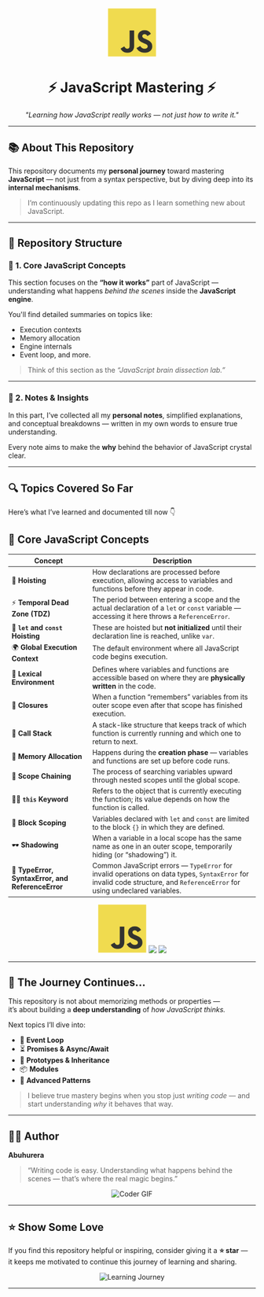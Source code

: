 <p align="center">
  <img src="https://raw.githubusercontent.com/devicons/devicon/master/icons/javascript/javascript-original.svg" width="100" />
</p>

<h1 align="center">⚡ JavaScript Mastering ⚡</h1>

<p align="center">
  <em>"Learning how JavaScript really works — not just how to write it."</em>
</p>

---

## 📚 About This Repository

This repository documents my **personal journey** toward mastering **JavaScript** — not just from a syntax perspective, but by diving deep into its **internal mechanisms**.

> I’m continuously updating this repo as I learn something new about JavaScript.

---

## 🧠 Repository Structure

### 🧩 1. Core JavaScript Concepts
This section focuses on the **“how it works”** part of JavaScript — understanding what happens *behind the scenes* inside the **JavaScript engine**.

You'll find detailed summaries on topics like:
- Execution contexts
- Memory allocation
- Engine internals
- Event loop, and more.

> Think of this section as the *“JavaScript brain dissection lab.”*

---

### 📒 2. Notes & Insights
In this part, I’ve collected all my **personal notes**, simplified explanations, and conceptual breakdowns — written in my own words to ensure true understanding.

Every note aims to make the **why** behind the behavior of JavaScript crystal clear.

---

## 🔍 Topics Covered So Far

Here’s what I’ve learned and documented till now 👇

## 🧠 Core JavaScript Concepts

| Concept | Description |
|----------|--------------|
| 🧱 **Hoisting** | How declarations are processed before execution, allowing access to variables and functions before they appear in code. |
| ⚡ **Temporal Dead Zone (TDZ)** | The period between entering a scope and the actual declaration of a `let` or `const` variable — accessing it here throws a `ReferenceError`. |
| 🧩 **`let` and `const` Hoisting** | These are hoisted but **not initialized** until their declaration line is reached, unlike `var`. |
| 🌍 **Global Execution Context** | The default environment where all JavaScript code begins execution. |
| 🧭 **Lexical Environment** | Defines where variables and functions are accessible based on where they are **physically written** in the code. |
| 🔄 **Closures** | When a function “remembers” variables from its outer scope even after that scope has finished execution. |
| 🧵 **Call Stack** | A stack-like structure that keeps track of which function is currently running and which one to return to next. |
| 💾 **Memory Allocation** | Happens during the **creation phase** — variables and functions are set up before code runs. |
| 🔗 **Scope Chaining** | The process of searching variables upward through nested scopes until the global scope. |
| 🧍‍♂️ **`this` Keyword** | Refers to the object that is currently executing the function; its value depends on how the function is called. |
| 🧱 **Block Scoping** | Variables declared with `let` and `const` are limited to the block `{}` in which they are defined. |
| 🕶️ **Shadowing** | When a variable in a local scope has the same name as one in an outer scope, temporarily hiding (or “shadowing”) it. |
| 🚫 **TypeError, SyntaxError, and ReferenceError** | Common JavaScript errors — `TypeError` for invalid operations on data types, `SyntaxError` for invalid code structure, and `ReferenceError` for using undeclared variables. |


<p align="center">
  <img src="https://raw.githubusercontent.com/devicons/devicon/master/icons/javascript/javascript-original.svg" width="100" />
  <img src="https://cdn-icons-png.flaticon.com/512/1051/1051277.png" width="100" />
  <img src="https://cdn-icons-png.flaticon.com/512/5968/5968292.png" width="100" />
</p>

---

## 🧭 The Journey Continues...

This repository is not about memorizing methods or properties —  
it’s about building a **deep understanding** of *how JavaScript thinks.*

Next topics I’ll dive into:

- 🔁 **Event Loop**
- ⏳ **Promises & Async/Await**
- 🧬 **Prototypes & Inheritance**
- 📦 **Modules**
- 🧩 **Advanced Patterns**

> I believe true mastery begins when you stop just *writing code* — and start understanding *why* it behaves that way.

---

## 🧑‍💻 Author

**Abuhurera**

> “Writing code is easy. Understanding what happens behind the scenes — that’s where the real magic begins.”

<p align="center">
  <img src="https://raw.githubusercontent.com/abuhurera/profile-icons/main/code.gif" width="200" alt="Coder GIF">
</p>

---

## ⭐ Show Some Love

If you find this repository helpful or inspiring, consider giving it a **⭐ star** —  
it keeps me motivated to continue this journey of learning and sharing.

<p align="center">
  <img src="https://cdn.dribbble.com/users/1187278/screenshots/14092873/media/3c07884c5f8e196e402d21c59efaa0b7.gif" width="400" alt="Learning Journey">
</p>

---

